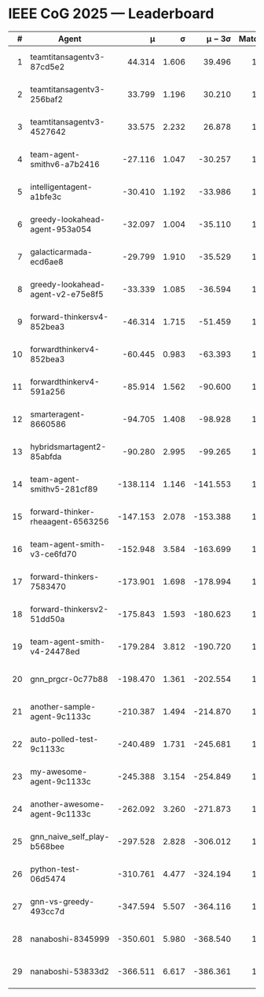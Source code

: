# IEEE CoG 2025 — Leaderboard

| # | Agent | μ | σ | μ − 3σ | Matches | Updated |
|---:|---|---:|---:|---:|---:|---|
| 1 | teamtitansagentv3-87cd5e2 | 44.314 | 1.606 | 39.496 | 1392 | 2025-08-17 22:45 |
| 2 | teamtitansagentv3-256baf2 | 33.799 | 1.196 | 30.210 | 1512 | 2025-08-17 22:45 |
| 3 | teamtitansagentv3-4527642 | 33.575 | 2.232 | 26.878 | 1440 | 2025-08-17 22:45 |
| 4 | team-agent-smithv6-a7b2416 | -27.116 | 1.047 | -30.257 | 1260 | 2025-08-17 22:45 |
| 5 | intelligentagent-a1bfe3c | -30.410 | 1.192 | -33.986 | 1203 | 2025-08-17 22:45 |
| 6 | greedy-lookahead-agent-953a054 | -32.097 | 1.004 | -35.110 | 1320 | 2025-08-17 22:45 |
| 7 | galacticarmada-ecd6ae8 | -29.799 | 1.910 | -35.529 | 1560 | 2025-08-17 22:45 |
| 8 | greedy-lookahead-agent-v2-e75e8f5 | -33.339 | 1.085 | -36.594 | 1640 | 2025-08-17 22:45 |
| 9 | forward-thinkersv4-852bea3 | -46.314 | 1.715 | -51.459 | 1077 | 2025-08-17 22:45 |
| 10 | forwardthinkerv4-852bea3 | -60.445 | 0.983 | -63.393 | 1081 | 2025-08-17 22:45 |
| 11 | forwardthinkerv4-591a256 | -85.914 | 1.562 | -90.600 | 1275 | 2025-08-17 22:45 |
| 12 | smarteragent-8660586 | -94.705 | 1.408 | -98.928 | 1192 | 2025-08-17 22:45 |
| 13 | hybridsmartagent2-85abfda | -90.280 | 2.995 | -99.265 | 1348 | 2025-08-17 22:45 |
| 14 | team-agent-smithv5-281cf89 | -138.114 | 1.146 | -141.553 | 1440 | 2025-08-17 22:45 |
| 15 | forward-thinker-rheaagent-6563256 | -147.153 | 2.078 | -153.388 | 1336 | 2025-08-17 22:45 |
| 16 | team-agent-smith-v3-ce6fd70 | -152.948 | 3.584 | -163.699 | 1580 | 2025-08-17 22:45 |
| 17 | forward-thinkers-7583470 | -173.901 | 1.698 | -178.994 | 1100 | 2025-08-17 22:45 |
| 18 | forward-thinkersv2-51dd50a | -175.843 | 1.593 | -180.623 | 1396 | 2025-08-17 22:45 |
| 19 | team-agent-smith-v4-24478ed | -179.284 | 3.812 | -190.720 | 1400 | 2025-08-17 22:45 |
| 20 | gnn_prgcr-0c77b88 | -198.470 | 1.361 | -202.554 | 1320 | 2025-08-17 22:45 |
| 21 | another-sample-agent-9c1133c | -210.387 | 1.494 | -214.870 | 1320 | 2025-08-17 22:45 |
| 22 | auto-polled-test-9c1133c | -240.489 | 1.731 | -245.681 | 1160 | 2025-08-17 22:45 |
| 23 | my-awesome-agent-9c1133c | -245.388 | 3.154 | -254.849 | 1800 | 2025-08-17 22:45 |
| 24 | another-awesome-agent-9c1133c | -262.092 | 3.260 | -271.873 | 1300 | 2025-08-17 22:45 |
| 25 | gnn_naive_self_play-b568bee | -297.528 | 2.828 | -306.012 | 1200 | 2025-08-17 22:45 |
| 26 | python-test-06d5474 | -310.761 | 4.477 | -324.194 | 1100 | 2025-08-17 22:45 |
| 27 | gnn-vs-greedy-493cc7d | -347.594 | 5.507 | -364.116 | 1260 | 2025-08-17 22:45 |
| 28 | nanaboshi-8345999 | -350.601 | 5.980 | -368.540 | 1400 | 2025-08-17 22:45 |
| 29 | nanaboshi-53833d2 | -366.511 | 6.617 | -386.361 | 1160 | 2025-08-17 22:45 |
